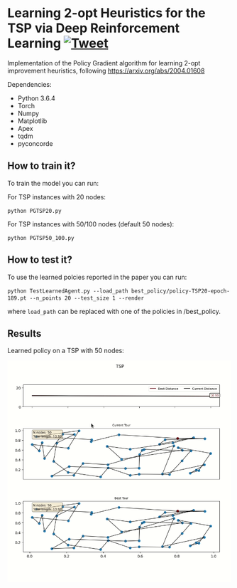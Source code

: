 # Learning 2-opt Heuristics for the TSP via Deep Reinforcement Learning [![Tweet](https://img.shields.io/twitter/url/http/shields.io.svg?style=social)](https://twitter.com/intent/tweet?text=Learning%20to%20perform%202-opt%20heuristics%20with%20DRL&url=https://github.com/paulorocosta/learning-2opt-drl&hashtags=tsp,2opt,ai,rl)


Implementation of the Policy Gradient algorithm for learning 2-opt improvement heuristics, following https://arxiv.org/abs/2004.01608

Dependencies: 
- Python 3.6.4
- Torch
- Numpy
- Matplotlib
- Apex
- tqdm
- pyconcorde


## How to train it?

To train the model you can run:

For TSP instances with 20 nodes:
```
python PGTSP20.py
```
For TSP instances with 50/100 nodes (default 50 nodes):
```
python PGTSP50_100.py
```

## How to test it?

To use the learned polcies reported in the paper you can run:
```
python TestLearnedAgent.py --load_path best_policy/policy-TSP20-epoch-189.pt --n_points 20 --test_size 1 --render 
```
where ``` load_path ``` can be replaced with one of the policies in /best_policy. 

## Results

Learned policy on a TSP with 50 nodes:

![Alt Text](data/tsp50.gif)
